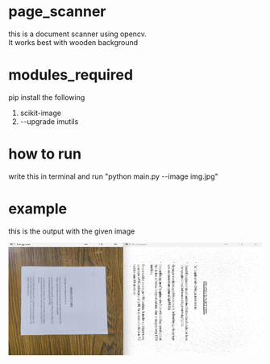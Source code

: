 # page_scanner
this is a document scanner using opencv. <br /> 
It works best with wooden background

# modules_required
pip install the following
1. scikit-image
2. --upgrade imutils

# how to run
write this in terminal and run
"python main.py --image img.jpg"

# example
this is the output with the given image

<img src="output.png" alt="python" width="615" height="224" align="centre">
